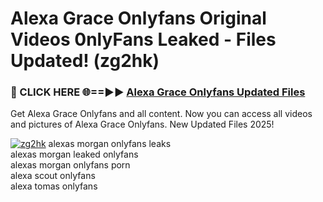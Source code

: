 # Alexa Grace Onlyfans Original Videos 0nlyFans Leaked - Files Updated! (zg2hk)

<h3>🔴 CLICK HERE 🌐==►► <a href="https://tinyurl.com/3hn5wdd3" rel="nofollow">Alexa Grace Onlyfans Updated Files</a></h3>

Get Alexa Grace Onlyfans and all content. Now you can access all videos and pictures of Alexa Grace Onlyfans. New Updated Files 2025!

[![zg2hk](https://i.imgur.com/4HnBqBT.gif)](https://tinyurl.com/3hn5wdd3)
alexas morgan onlyfans leaks<br>
alexas morgan leaked onlyfans<br>
alexas morgan onlyfans porn<br>
alexa scout onlyfans<br>
alexa tomas onlyfans